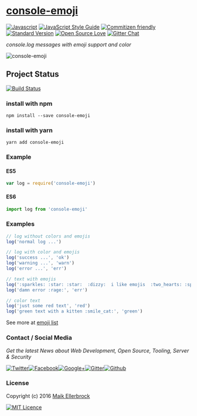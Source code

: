 # [console-emoji](https://www.npmjs.com/package/console-emoji)

[![Javascript](https://badges.frapsoft.com/javascript/code/javascript.svg?v=100)](https://github.com/ellerbrock/javascript-badges/) [![JavaScript Style Guide](https://img.shields.io/badge/code%20style-standard-brightgreen.svg)](https://github.com/ellerbrock/javascript-badges/) [![Commitizen friendly](https://img.shields.io/badge/commitizen-friendly-brightgreen.svg)](http://commitizen.github.io/cz-cli/) [![Standard Version](https://img.shields.io/badge/release-standard%20version-brightgreen.svg)](https://github.com/conventional-changelog/standard-version) [![Open Source Love](https://badges.frapsoft.com/os/v1/open-source.svg?v=102)](https://github.com/ellerbrock/open-source-badges/) [![Gitter Chat](https://badges.gitter.im/frapsoft/frapsoft.svg)](https://gitter.im/frapsoft/frapsoft/)

_console.log messages with emoji support and color_

![console-emoji](https://github.frapsoft.com/top/console-emoji.jpg)

## Project Status

[![Build Status](https://travis-ci.org/ellerbrock/console-emoji.svg?branch=master)](https://travis-ci.org/ellerbrock/console-emoji)

### install with npm

`npm install --save console-emoji`

### install with yarn

`yarn add console-emoji`

### Example

#### ES5

```javascript
var log = require('console-emoji')
```

#### ES6

```javascript
import log from 'console-emoji'
```

### Examples

```javascript
// log without colors and emojis
log('normal log ...')

// log with color and emojis
log('success ...', 'ok')
log('warning ...', 'warn')
log('error ...', 'err')

// text with emojis
log(':sparkles: :star: :star:  :dizzy:  i like emojis  :two_hearts: :sparkling_heart: :revolving_hearts:')
log('damn error :rage:', 'err')

// color text
log('just some red text', 'red')
log('green text with a kitten :smile_cat:', 'green')
```

See more at [emoji list](emoji.md)

### Contact / Social Media

_Get the latest News about Web Development, Open Source, Tooling, Server & Security_

[![Twitter](https://github.frapsoft.com/social/twitter.png)](https://twitter.com/frapsoft/)[![Facebook](https://github.frapsoft.com/social/facebook.png)](https://www.facebook.com/frapsoft/)[![Google+](https://github.frapsoft.com/social/google-plus.png)](https://plus.google.com/116540931335841862774)[![Gitter](https://github.frapsoft.com/social/gitter.png)](https://gitter.im/frapsoft/frapsoft/)[![Github](https://github.frapsoft.com/social/github.png)](https://github.com/ellerbrock/)

### License

Copyright (c) 2016 [Maik Ellerbrock](https://github.com/ellerbrock/)

[![MIT Licence](https://badges.frapsoft.com/os/mit/mit-125x28.png?v=102)](https://opensource.org/licenses/mit-license.php)